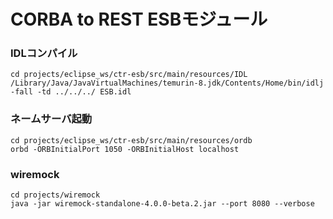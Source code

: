 # CORBA to REST ESBモジュール

### IDLコンパイル
```
cd projects/eclipse_ws/ctr-esb/src/main/resources/IDL
/Library/Java/JavaVirtualMachines/temurin-8.jdk/Contents/Home/bin/idlj -fall -td ../../../ ESB.idl
```

### ネームサーバ起動
```
cd projects/eclipse_ws/ctr-esb/src/main/resources/ordb
orbd -ORBInitialPort 1050 -ORBInitialHost localhost
```

### wiremock
```
cd projects/wiremock
java -jar wiremock-standalone-4.0.0-beta.2.jar --port 8080 --verbose
```

